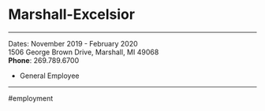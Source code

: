 # Marshall-Excelsior

---

Dates: November 2019 - February 2020  
1506 Geor​ge Brown Drive, Marshall, MI 49068  
**Phone**: 269.789.6700

- General Employee

---

#employment
